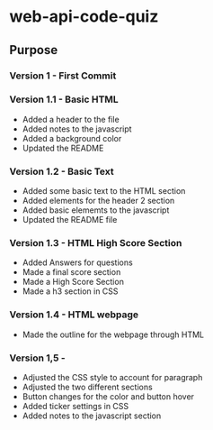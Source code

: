 # web-api-code-quiz

## Purpose

### Version 1 - First Commit

### Version 1.1 - Basic HTML
* Added a header to the file
* Added notes to the javascript 
* Added a background color
* Updated the README

### Version 1.2 - Basic Text
* Added some basic text to the HTML section
* Added elements for the header 2 section
* Added basic elememts to the javascript
* Updated the README file

### Version 1.3 - HTML High Score Section
* Added Answers for questions
* Made a final score section
* Made a High Score Section
* Made a h3 section in CSS

### Version 1.4 - HTML webpage
* Made the outline for the webpage through HTML

### Version 1,5 - 
* Adjusted the CSS style to account for paragraph
* Adjusted the two different sections
* Button changes for the color and button hover
* Added ticker settings in CSS
* Added notes to the javascript section